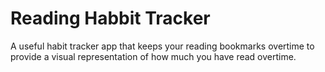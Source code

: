 # Reading Habbit Tracker

A useful habit tracker app that keeps your reading bookmarks overtime to provide a visual representation of how much you have read overtime.
